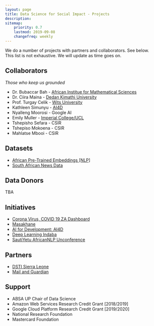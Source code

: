 ```yaml
---
layout: page
title: Data Science for Social Impact - Projects
description: 
sitemap:
    priority: 0.7
    lastmod: 2019-09-08
    changefreq: weekly
---
```


We do a number of projects with partners and collaborators. See below. This list is not exhaustive. We will update as time goes on.

## Collaborators
*Those who keep us grounded*

* Dr. Bubaccar Bah - [African Institue for Mathematical Sciences](https://sites.google.com/aims.ac.za/bubacarr)
* Dr. Ciira Maina - [Dedan Kimathi University](https://sites.google.com/site/cwamainadekut/)
* Prof. Turgay Celik - [Wits University](https://www.wits.ac.za/staff/academic-a-z-listing/c/turgaycelikwitsacza/)
* Kathleen Simunyu - [AI4D](https://ai4d.ai/)
* Nyalleng Moorosi - Google AI
* Emily Muller - [Imperial College/UCL](https://www.imperial.ac.uk/people/emily.muller)
* Tshepisho Sefara - CSIR
* Tshepiso Mokoena - CSIR
* Mahlatse Mbooi - CSIR

## Datasets

* [African Pre-Trained Embeddings [NLP]](https://zenodo.org/record/3668481)
* [South African News Data](https://zenodo.org/record/3668495)

## Data Donors

TBA

## Initiatives

* [Corona Virus, COVID 19 ZA Dashboard](https://bitly.com/covid19za-dash)
* [Masakhane](https://www.masakhane.io/)
* [AI for Development: AI4D](https://ai4d.ai/)
* [Deep Learning Indaba](http://deeplearningindaba.com)
* [SautiYetu AfricanNLP Unconference](https://sites.google.com/view/sautiyetu-nlp/)

## Partners

* [DSTI Sierra Leone](https://dsti.gov.sl/)
* [Mail and Guardian](https://mg.co.za)

## Support

* ABSA UP Chair of Data Science
* Amazon Web Services Research Credit Grant [2018/2019]
* Google Cloud Platform Research Credit Grant [2019/2020]
* National Research Foundation
* Mastercard Foundation
